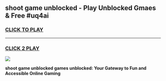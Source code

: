 
## shoot game unblocked - Play Unblocked Gmaes & Free #uq4ai
<h3>
<a href="https://news.freeplayer.one?title=shoot_game_unblocked&ref=26F">CLICK TO PLAY</a></h3>
<hr>

<h3>
<a href="https://news.freeplayer.one?title=shoot_game_unblocked&ref=26F">CLICK 2 PLAY</a>
  
</h3>

<a href="https://news.freeplayer.one?title=shoot_game_unblocked&ref=26F/"><img src="https://clearcache.store/games.png"></a>


**shoot game unblocked games unblocked: Your Gateway to Fun and Accessible Online Gaming**
